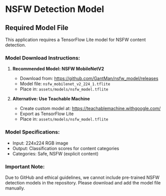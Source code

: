 # NSFW Detection Model

## Required Model File

This application requires a TensorFlow Lite model for NSFW content detection.

### Model Download Instructions:

1. **Recommended Model: NSFW MobileNetV2**
   - Download from: https://github.com/GantMan/nsfw_model/releases
   - Model file: `nsfw_mobilenet_v2_224_1.tflite`
   - Place in: `assets/models/nsfw_model.tflite`

2. **Alternative: Use Teachable Machine**
   - Create custom model at: https://teachablemachine.withgoogle.com/
   - Export as TensorFlow Lite
   - Place in: `assets/models/nsfw_model.tflite`

### Model Specifications:
- Input: 224x224 RGB image
- Output: Classification scores for content categories
- Categories: Safe, NSFW (explicit content)

### Important Note:
Due to GitHub and ethical guidelines, we cannot include pre-trained NSFW detection models in the repository. Please download and add the model file manually.
